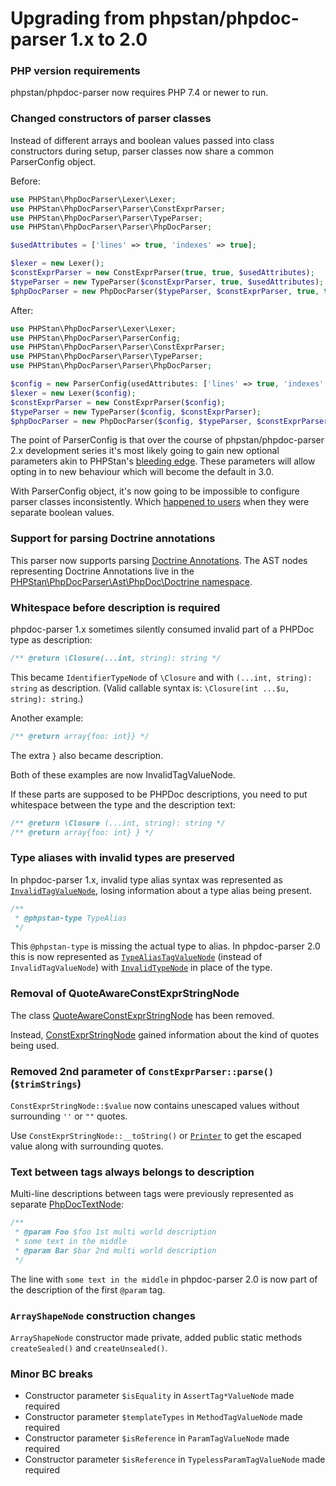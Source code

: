 Upgrading from phpstan/phpdoc-parser 1.x to 2.0
=================================

### PHP version requirements

phpstan/phpdoc-parser now requires PHP 7.4 or newer to run.

### Changed constructors of parser classes

Instead of different arrays and boolean values passed into class constructors during setup, parser classes now share a common ParserConfig object.

Before:

```php
use PHPStan\PhpDocParser\Lexer\Lexer;
use PHPStan\PhpDocParser\Parser\ConstExprParser;
use PHPStan\PhpDocParser\Parser\TypeParser;
use PHPStan\PhpDocParser\Parser\PhpDocParser;

$usedAttributes = ['lines' => true, 'indexes' => true];

$lexer = new Lexer();
$constExprParser = new ConstExprParser(true, true, $usedAttributes);
$typeParser = new TypeParser($constExprParser, true, $usedAttributes);
$phpDocParser = new PhpDocParser($typeParser, $constExprParser, true, true, $usedAttributes);
```

After:

```php
use PHPStan\PhpDocParser\Lexer\Lexer;
use PHPStan\PhpDocParser\ParserConfig;
use PHPStan\PhpDocParser\Parser\ConstExprParser;
use PHPStan\PhpDocParser\Parser\TypeParser;
use PHPStan\PhpDocParser\Parser\PhpDocParser;

$config = new ParserConfig(usedAttributes: ['lines' => true, 'indexes' => true]);
$lexer = new Lexer($config);
$constExprParser = new ConstExprParser($config);
$typeParser = new TypeParser($config, $constExprParser);
$phpDocParser = new PhpDocParser($config, $typeParser, $constExprParser);
```

The point of ParserConfig is that over the course of phpstan/phpdoc-parser 2.x development series it's most likely going to gain new optional parameters akin to PHPStan's [bleeding edge](https://phpstan.org/blog/what-is-bleeding-edge). These parameters will allow opting in to new behaviour which will become the default in 3.0.

With ParserConfig object, it's now going to be impossible to configure parser classes inconsistently. Which [happened to users](https://github.com/phpstan/phpdoc-parser/issues/251#issuecomment-2333927959) when they were separate boolean values.

### Support for parsing Doctrine annotations

This parser now supports parsing [Doctrine Annotations](https://github.com/doctrine/annotations). The AST nodes representing Doctrine Annotations live in the [PHPStan\PhpDocParser\Ast\PhpDoc\Doctrine namespace](https://phpstan.github.io/phpdoc-parser/2.0.x/namespace-PHPStan.PhpDocParser.Ast.PhpDoc.Doctrine.html).

### Whitespace before description is required

phpdoc-parser 1.x sometimes silently consumed invalid part of a PHPDoc type as description:

```php
/** @return \Closure(...int, string): string */
```

This became `IdentifierTypeNode` of `\Closure` and with `(...int, string): string` as description. (Valid callable syntax is: `\Closure(int ...$u, string): string`.)

Another example:

```php
/** @return array{foo: int}} */
```

The extra `}` also became description.

Both of these examples are now InvalidTagValueNode.

If these parts are supposed to be PHPDoc descriptions, you need to put whitespace between the type and the description text:

```php
/** @return \Closure (...int, string): string */
/** @return array{foo: int} } */
```

### Type aliases with invalid types are preserved

In phpdoc-parser 1.x, invalid type alias syntax was represented as [`InvalidTagValueNode`](https://phpstan.github.io/phpdoc-parser/2.0.x/PHPStan.PhpDocParser.Ast.PhpDoc.InvalidTagValueNode.html), losing information about a type alias being present.

```php
/**
 * @phpstan-type TypeAlias
 */
```

This `@phpstan-type` is missing the actual type to alias. In phpdoc-parser 2.0 this is now represented as [`TypeAliasTagValueNode`](https://phpstan.github.io/phpdoc-parser/2.0.x/PHPStan.PhpDocParser.Ast.PhpDoc.TypeAliasTagValueNode.html) (instead of `InvalidTagValueNode`) with [`InvalidTypeNode`](https://phpstan.github.io/phpdoc-parser/2.0.x/PHPStan.PhpDocParser.Ast.Type.InvalidTypeNode.html) in place of the type.

### Removal of QuoteAwareConstExprStringNode

The class [QuoteAwareConstExprStringNode](https://phpstan.github.io/phpdoc-parser/1.23.x/PHPStan.PhpDocParser.Ast.ConstExpr.QuoteAwareConstExprStringNode.html) has been removed.

Instead, [ConstExprStringNode](https://phpstan.github.io/phpdoc-parser/2.0.x/PHPStan.PhpDocParser.Ast.ConstExpr.ConstExprStringNode.html) gained information about the kind of quotes being used.

### Removed 2nd parameter of `ConstExprParser::parse()` (`$trimStrings`)

`ConstExprStringNode::$value` now contains unescaped values without surrounding `''` or `""` quotes.

Use `ConstExprStringNode::__toString()` or [`Printer`](https://phpstan.github.io/phpdoc-parser/2.0.x/PHPStan.PhpDocParser.Printer.Printer.html) to get the escaped value along with surrounding quotes.

### Text between tags always belongs to description

Multi-line descriptions between tags were previously represented as separate [PhpDocTextNode](https://phpstan.github.io/phpdoc-parser/2.0.x/PHPStan.PhpDocParser.Ast.PhpDoc.PhpDocTextNode.html):

```php
/**
 * @param Foo $foo 1st multi world description
 * some text in the middle
 * @param Bar $bar 2nd multi world description
 */
```

The line with `some text in the middle` in phpdoc-parser 2.0 is now part of the description of the first `@param` tag.

### `ArrayShapeNode` construction changes

`ArrayShapeNode` constructor made private, added public static methods `createSealed()` and `createUnsealed()`.

### Minor BC breaks

* Constructor parameter `$isEquality` in `AssertTag*ValueNode` made required
* Constructor parameter `$templateTypes` in `MethodTagValueNode` made required
* Constructor parameter `$isReference` in `ParamTagValueNode` made required
* Constructor parameter `$isReference` in `TypelessParamTagValueNode` made required
